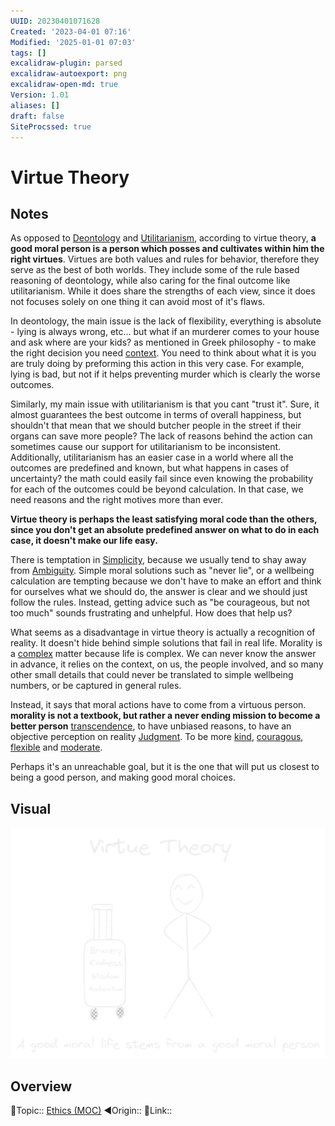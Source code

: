 ```yaml
---
UUID: 20230401071628
Created: '2023-04-01 07:16'
Modified: '2025-01-01 07:03'
tags: []
excalidraw-plugin: parsed
excalidraw-autoexport: png
excalidraw-open-md: true
Version: 1.01
aliases: []
draft: false
SiteProcssed: true
---
```


# Virtue Theory

## Notes

As opposed to [Deontology](/notes/deontology.md) and [Utilitarianism](/notes/utilitarianism.md), according to virtue theory, **a good moral person is a person which posses and cultivates within him the right virtues**.
Virtues are both values and rules for behavior, therefore they serve as the best of both worlds. They include some of the rule based reasoning of deontology, while also caring for the final outcome like utilitarianism. While it does share the strengths of each view, since it does not focuses solely on one thing it can avoid most of it's flaws.

In deontology, the main issue is the lack of flexibility, everything is absolute - lying is always wrong, etc... but what if an murderer comes to your house and ask where are your kids? as mentioned in Greek philosophy - to make the right decision you need [context](/notes/context.md). You need to think about what it is you are truly doing by preforming this action in this very case.
For example, lying is bad, but not if it helps preventing murder which is clearly the worse outcomes.

Similarly, my main issue with utilitarianism is that you cant "trust it". Sure, it almost guarantees the best outcome in terms of overall happiness, but shouldn't that mean that we should butcher people in the street if their organs can save more people? The lack of reasons behind the action can sometimes cause our support for utilitarianism to be inconsistent.
Additionally, utilitarianism has an easier case in a world where all the outcomes are predefined and known, but what happens in cases of uncertainty? the math could easily fail since even knowing the probability for each of the outcomes could be beyond calculation.
In that case, we need reasons and the right motives more than ever.

**Virtue theory is perhaps the least satisfying moral code than the others, since you don't get an absolute predefined answer on what to do in each case, it doesn't make our life easy.**

There is temptation in [Simplicity](/notes/simplicity.md), because we usually tend to shay away from [Ambiguity](/notes/ambiguity.md). Simple
moral solutions such as "never lie", or a wellbeing calculation are tempting because we don't have to make an effort and think for ourselves what we should do, the answer is clear and we should just follow the rules. Instead, getting advice such as "be courageous, but not too much" sounds frustrating and unhelpful. How does that help us?

What seems as a disadvantage in virtue theory is actually a recognition of reality. It doesn't hide behind simple solutions that fail in real life. Morality is a [complex](/notes/complexity.md) matter because life is complex. We can never know the answer in advance, it relies on the context, on us, the people involved, and so many other small details that could never be translated to simple wellbeing numbers, or be captured in general rules.

Instead, it says that moral actions have to come from a virtuous person. **morality is not a textbook, but rather a never ending mission to become a better person** [transcendence](/notes/transcendence.md), to have unbiased reasons, to have an objective perception on reality [Judgment](/notes/judgment.md). To be more [kind](/notes/giving.md), [couragous](/notes/standing-up-for-yourself.md), [flexible](/notes/adaptability.md) and [moderate](/notes/balance-extremes.md).

Perhaps it's an unreachable goal, but it is the one that will put us closest to being a good person, and making good moral choices.

## Visual

![virtue theory.webp](/notes/virtue-theory.webp)

## Overview
🔼Topic:: [Ethics (MOC)](/mocs/ethics-moc.md)
◀Origin::
🔗Link::

